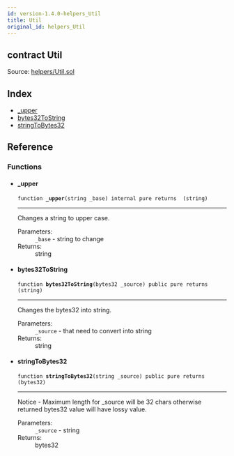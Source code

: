 ```yaml
---
id: version-1.4.0-helpers_Util
title: Util
original_id: helpers_Util
---
```


<div class="contract-doc"><div class="contract"><h2 class="contract-header"><span class="contract-kind">contract</span> Util</h2><div class="source">Source: <a href="git+https://github.com/PolymathNetwork/polymath-core/blob/v1.4.0/contracts/helpers/Util.sol" target="_blank">helpers/Util.sol</a></div></div><div class="index"><h2>Index</h2><ul><li><a href="helpers_Util.html#_upper">_upper</a></li><li><a href="helpers_Util.html#bytes32ToString">bytes32ToString</a></li><li><a href="helpers_Util.html#stringToBytes32">stringToBytes32</a></li></ul></div><div class="reference"><h2>Reference</h2><div class="functions"><h3>Functions</h3><ul><li><div class="item function"><span id="_upper" class="anchor-marker"></span><h4 class="name">_upper</h4><div class="body"><code class="signature">function <strong>_upper</strong><span>(string _base) </span><span>internal </span><span>pure </span><span>returns  (string) </span></code><hr/><div class="description"><p>Changes a string to upper case.</p></div><dl><dt><span class="label-parameters">Parameters:</span></dt><dd><div><code>_base</code> - string to change</div></dd><dt><span class="label-return">Returns:</span></dt><dd>string</dd></dl></div></div></li><li><div class="item function"><span id="bytes32ToString" class="anchor-marker"></span><h4 class="name">bytes32ToString</h4><div class="body"><code class="signature">function <strong>bytes32ToString</strong><span>(bytes32 _source) </span><span>public </span><span>pure </span><span>returns  (string) </span></code><hr/><div class="description"><p>Changes the bytes32 into string.</p></div><dl><dt><span class="label-parameters">Parameters:</span></dt><dd><div><code>_source</code> - that need to convert into string</div></dd><dt><span class="label-return">Returns:</span></dt><dd>string</dd></dl></div></div></li><li><div class="item function"><span id="stringToBytes32" class="anchor-marker"></span><h4 class="name">stringToBytes32</h4><div class="body"><code class="signature">function <strong>stringToBytes32</strong><span>(string _source) </span><span>public </span><span>pure </span><span>returns  (bytes32) </span></code><hr/><div class="description"><p>Notice - Maximum length for _source will be 32 chars otherwise returned bytes32 value will have lossy value.</p></div><dl><dt><span class="label-parameters">Parameters:</span></dt><dd><div><code>_source</code> - string</div></dd><dt><span class="label-return">Returns:</span></dt><dd>bytes32</dd></dl></div></div></li></ul></div></div></div>
